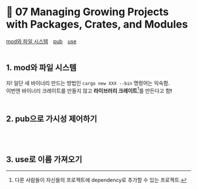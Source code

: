 # 📜 07 Managing Growing Projects with Packages, Crates, and Modules
[mod와 파일 시스템](#1-mod와-파일-시스템)&emsp;[pub](#2-pub으로-가시성-제어하기)&emsp;[use](#3-use로-이름-가져오기)
<br><br>

## 1. mod와 파일 시스템
자! 일단 새 바이너리 만드는 방법인 ```cargo new XXX --bin``` 명령어는 익숙함.<br>
이번엔 바이너리 크레이트를 만들지 않고 **라이브러리 크레이트**[^id]를 만든다고 함❗
<br><br>

## 2. pub으로 가시성 제어하기
<br><br>

## 3. use로 이름 가져오기



[^id]: 다른 사람들이 자신들의 프로젝트에 dependency로 추가할 수 있는 프로젝트.
